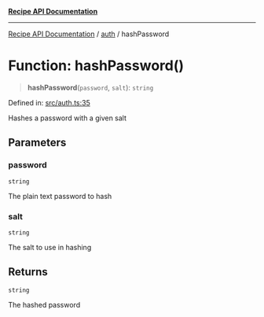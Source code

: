 [**Recipe API Documentation**](../../README.md)

***

[Recipe API Documentation](../../modules.md) / [auth](../README.md) / hashPassword

# Function: hashPassword()

> **hashPassword**(`password`, `salt`): `string`

Defined in: [src/auth.ts:35](https://github.com/arniber21/hackNYU-backend/blob/41dfafae9a025c928f718d5b479421bfcaba11bf/src/auth.ts#L35)

Hashes a password with a given salt

## Parameters

### password

`string`

The plain text password to hash

### salt

`string`

The salt to use in hashing

## Returns

`string`

The hashed password
